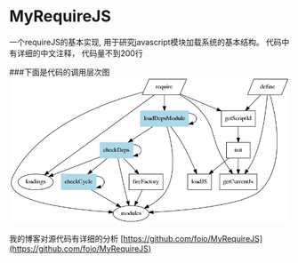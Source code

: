 # MyRequireJS
一个requireJS的基本实现, 用于研究javascript模块加载系统的基本结构。 代码中有详细的中文注释， 代码量不到200行

###下面是代码的调用层次图
![code](code.png)

我的博客对源代码有详细的分析
[https://github.com/foio/MyRequireJS](https://github.com/foio/MyRequireJS)


